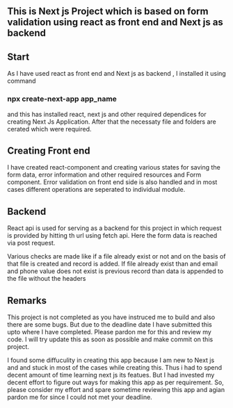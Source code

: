 ## This is Next js Project which is based on form validation using react as front end and Next js as backend 

## Start
As I have used react as front end and Next js as backend ,  I installed  it using command 

### npx create-next-app app_name
and this has installed react, next js and other required dependices for creating Next Js Application. After that the necessaty file and folders are cerated which were required.

## Creating Front end 
I have created react-component and creating various states for saving the form data, error information and other required resources and Form component. Error validation on front end side is also handled and in most cases different operations are seperated to individual module.

## Backend
React api is used for serving as a backend for this project in which request is provided by hitting th url using fetch api. Here the form data is reached via post request. 

Various checks are made like if a file already exist or not and on the basis of that file is created and record is added. If file already exist than and  email and phone value does not exist is previous record than data is appended to the file without the headers

## Remarks
This project is not completed as you have instruced me to build and also there are some bugs. But due to the deadline date I have submitted this upto where I have completed. Please pardon me for this and review my code. I will try update this as soon as possible and make commit on this project.

I found some diffuculity in creating this app because I am new to Next js and and stuck in most of the cases while creating this. Thus i had to spend decent amount of time learning next js its featues. But I had invested my decent effort to figure out ways for making this app as per requirement. So, please consider my effort and spare sometime reviewing this app and agian pardon me for since I could not met your deadline.  


